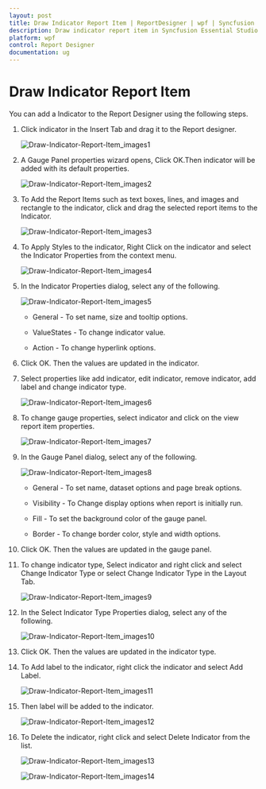 ```yaml
---
layout: post
title: Draw Indicator Report Item | ReportDesigner | wpf | Syncfusion
description: Draw indicator report item in Syncfusion Essential Studio WPF ReportDesigner control, its elements and more.
platform: wpf
control: Report Designer
documentation: ug
---
```


# Draw Indicator Report Item

You can add a Indicator to the Report Designer using the following steps.

1. Click indicator in the Insert Tab and drag it to the Report designer.

   ![Draw-Indicator-Report-Item_images1](Draw-Indicator-Report-Item_images/Draw-Indicator-Report-Item_img1.png)

2. A Gauge Panel properties wizard opens, Click OK.Then indicator will be added with its default properties.

   ![Draw-Indicator-Report-Item_images2](Draw-Indicator-Report-Item_images/Draw-Indicator-Report-Item_img2.png)

3. To Add the Report Items such as text boxes, lines, and images and rectangle to the indicator, click and drag the selected report items to the Indicator.

   ![Draw-Indicator-Report-Item_images3](Draw-Indicator-Report-Item_images/Draw-Indicator-Report-Item_img3.png)

4. To Apply Styles to the indicator, Right Click on the indicator and select the Indicator Properties from the context menu.

   ![Draw-Indicator-Report-Item_images4](Draw-Indicator-Report-Item_images/Draw-Indicator-Report-Item_img4.png)

5. In the Indicator Properties dialog, select any of the following.

   ![Draw-Indicator-Report-Item_images5](Draw-Indicator-Report-Item_images/Draw-Indicator-Report-Item_img5.png)
   
   * General - To set name, size and tooltip options.
   
   * ValueStates - To change indicator value.
   
   * Action - To change hyperlink options.

6. Click OK. Then the values are updated in the indicator.

7. Select properties like add indicator, edit indicator, remove indicator, add label and change indicator type.

   ![Draw-Indicator-Report-Item_images6](Draw-Indicator-Report-Item_images/Draw-Indicator-Report-Item_img6.png)

8. To change gauge properties, select indicator and click on the view report item properties.

   ![Draw-Indicator-Report-Item_images7](Draw-Indicator-Report-Item_images/Draw-Indicator-Report-Item_img7.png)

9. In the Gauge Panel dialog, select any of the following.

   ![Draw-Indicator-Report-Item_images8](Draw-Indicator-Report-Item_images/Draw-Indicator-Report-Item_img8.png)
   
   * General - To set name, dataset options and page break options.
   
   * Visibility - To Change display options when report is initially run.
   
   * Fill - To set the background color of the gauge panel.
   
   * Border - To change border color, style and width options.

10. Click OK. Then the values are updated in the gauge panel.

11. To change indicator type, Select indicator and right click and select Change Indicator Type or select Change Indicator Type in the Layout Tab.

    ![Draw-Indicator-Report-Item_images9](Draw-Indicator-Report-Item_images/Draw-Indicator-Report-Item_img9.png)

12. In the Select Indicator Type Properties dialog, select any of the following.

    ![Draw-Indicator-Report-Item_images10](Draw-Indicator-Report-Item_images/Draw-Indicator-Report-Item_img10.png)

13. Click OK. Then the values are updated in the indicator type.

14. To Add label to the indicator, right click the indicator and select Add Label.

    ![Draw-Indicator-Report-Item_images11](Draw-Indicator-Report-Item_images/Draw-Indicator-Report-Item_img11.png)

15. Then label will be added to the indicator.

    ![Draw-Indicator-Report-Item_images12](Draw-Indicator-Report-Item_images/Draw-Indicator-Report-Item_img12.png)

14. To Delete the indicator, right click and select Delete Indicator from the list.

    ![Draw-Indicator-Report-Item_images13](Draw-Indicator-Report-Item_images/Draw-Indicator-Report-Item_img13.png)
	
	![Draw-Indicator-Report-Item_images14](Draw-Indicator-Report-Item_images/Draw-Indicator-Report-Item_img14.png)



